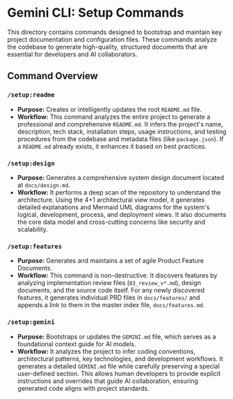 # Gemini CLI: Setup Commands

This directory contains commands designed to bootstrap and maintain key project documentation and configuration files. These commands analyze the codebase to generate high-quality, structured documents that are essential for developers and AI collaborators.

## Command Overview

### `/setup:readme`

-   **Purpose:** Creates or intelligently updates the root `README.md` file.
-   **Workflow:** This command analyzes the entire project to generate a professional and comprehensive `README.md`. It infers the project's name, description, tech stack, installation steps, usage instructions, and testing procedures from the codebase and metadata files (like `package.json`). If a `README.md` already exists, it enhances it based on best practices.

### `/setup:design`

-   **Purpose:** Generates a comprehensive system design document located at `docs/design.md`.
-   **Workflow:** It performs a deep scan of the repository to understand the architecture. Using the 4+1 architectural view model, it generates detailed explanations and Mermaid UML diagrams for the system's logical, development, process, and deployment views. It also documents the core data model and cross-cutting concerns like security and scalability.

### `/setup:features`

-   **Purpose:** Generates and maintains a set of agile Product Feature Documents.
-   **Workflow:** This command is non-destructive. It discovers features by analyzing implementation review files (`03_review_v*.md`), design documents, and the source code itself. For any newly discovered features, it generates individual PRD files in `docs/features/` and appends a link to them in the master index file, `docs/features.md`.

### `/setup:gemini`

-   **Purpose:** Bootstraps or updates the `GEMINI.md` file, which serves as a foundational context guide for AI models.
-   **Workflow:** It analyzes the project to infer coding conventions, architectural patterns, key technologies, and development workflows. It generates a detailed `GEMINI.md` file while carefully preserving a special user-defined section. This allows human developers to provide explicit instructions and overrides that guide AI collaboration, ensuring generated code aligns with project standards.
